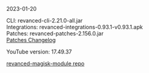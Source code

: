 2023-01-20
  
CLI: revanced-cli-2.21.0-all.jar  
Integrations: revanced-integrations-0.93.1-v0.93.1.apk  
Patches: revanced-patches-2.156.0.jar  
[Patches Changelog](https://github.com/revanced/revanced-patches/releases/tag/v2.156.0)  

YouTube version: 17.49.37  

[revanced-magisk-module repo](https://github.com/j-hc/revanced-magisk-module)
